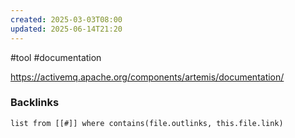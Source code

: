 ```yaml
---
created: 2025-03-03T08:00
updated: 2025-06-14T21:20
---
```

#tool #documentation 

https://activemq.apache.org/components/artemis/documentation/
### Backlinks
```dataview 
list from [[#]] where contains(file.outlinks, this.file.link)
```

